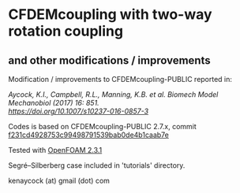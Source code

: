 # CFDEMcoupling with two-way rotation coupling 
## and other modifications / improvements
Modification / improvements to CFDEMcoupling-PUBLIC reported in:

*Aycock, K.I., Campbell, R.L., Manning, K.B. et al. Biomech Model Mechanobiol (2017) 16: 851.<br>
https://doi.org/10.1007/s10237-016-0857-3*

Codes is based on CFDEMcoupling-PUBLIC 2.7.x, commit <a href="https://github.com/CFDEMproject/CFDEMcoupling-PUBLIC/commits/f231cd4928753c99498791539bab0de4b1caab7e">f231cd4928753c99498791539bab0de4b1caab7e</a>

Tested with <a href="https://openfoam.org/download/2-3-1-source/">OpenFOAM 2.3.1</a>

Segré–Silberberg case included in 'tutorials' directory.

kenaycock (at) gmail (dot) com
